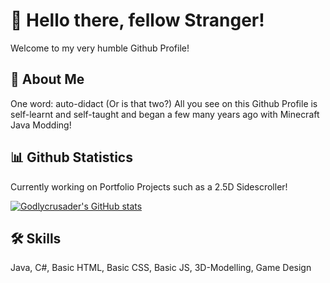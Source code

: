 
# 👋 Hello there, fellow Stranger!

Welcome to my very humble Github Profile!


## 🚀 About Me
One word: auto-didact (Or is that two?)
All you see on this Github Profile is self-learnt and self-taught and began a few many years ago with Minecraft Java Modding!


## 📊 Github Statistics

Currently working on Portfolio Projects such as a 2.5D Sidescroller!

[![Godlycrusader's GitHub stats](https://github-readme-stats.vercel.app/api?username=Godlycrusader&theme=cobalt)](https://github.com/Godlycrusader/github-readme-stats)




## 🛠 Skills
Java, C#, Basic HTML, Basic CSS, Basic JS, 3D-Modelling, Game Design 

